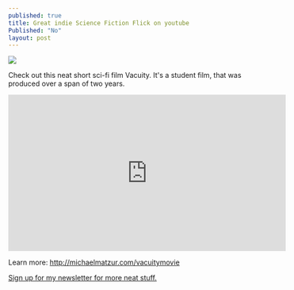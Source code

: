 ```yaml
---
published: true
title: Great indie Science Fiction Flick on youtube
Published: "No"
layout: post
---
```



![]({{site.baseurl}}/images/airlock.jpg)

Check out this neat short sci-fi film Vacuity. It's a student film, that was produced over a span of two years. 

<iframe width="560" height="315" src="https://www.youtube.com/embed/VDbm4hpVs58" frameborder="0" allowfullscreen></iframe>

Learn more: <http://michaelmatzur.com/vacuitymovie>

[Sign up for my newsletter for more neat stuff.](http://tinyletter.com/ajroach42)

